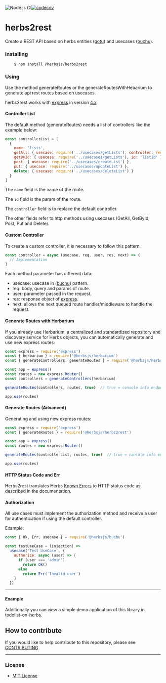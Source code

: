 ![Node.js CI](https://github.com/herbsjs/herbs2rest/actions/workflows/on_push.yml/badge.svg?branch=main)[![codecov](https://codecov.io/gh/herbsjs/herbs2rest/branch/main/graph/badge.svg)](https://codecov.io/gh/herbsjs/herbs2rest)

# herbs2rest
Create a REST API based on herbs entities ([gotu](https://github.com/herbsjs/gotu)) and usecases ([buchu](https://github.com/herbsjs/buchu)).


### Installing
```
    $ npm install @herbsjs/herbs2rest
```

### Using

Use the method generateRoutes or the generateRoutesWithHebarium to generate api rest routes based on usecases.

herbs2rest works with [express](https://expressjs.com/) in version [4.x](https://expressjs.com/en/4x/api.html).

#### Controller List

The default method (generateRoutes) needs a list of controllers like the example below:

```javascript
const controllerList = [
  {
    name: 'lists',
    getAll: { usecase: require('../usecases/getLists'), controller: require('../controller') },
    getById: { usecase: require('../usecases/getLists'), id: 'listId' },
    post: { usecase: require('../usecases/createList') },
    put: { usecase: require('../usecases/updateList') },
    delete: { usecase: require('../usecases/deleteList') }
  }
]
```

The `name` field is the name of the route.

The `id` field is the param of the route.

The `controller` field is to replace the default controller.

The other fields refer to http methods using usecases (GetAll, GetById, Post, Put and Delete).

#### Custom Controller

To create a custom controller, it is necessary to follow this pattern.

```javascript
const controller = async (usecase, req, user, res, next) => {
  // Implementation
}
```

Each method parameter has different data:

- usecase: usecase in ([buchu](https://github.com/herbsjs/buchu)) pattern.
- req: body, query and params of route.
- user: parameter passed in the request.
- res: response object of [express](https://expressjs.com/).
- next: allows the next queued route handler/middleware to handle the request.

#### Generate Routes with Herbarium

If you already use Herbarium, a centralized and standardized repository and discovery service for Herbs objects, you can automatically generate and use new express routes:

```javascript
const express = require('express')
const { herbarium } = require('@herbsjs/herbarium')
const { generateControllers, generateRoutes } = require('@herbsjs/herbs2rest')

const app = express()
const routes = new express.Router()
const controllers = generateControllers(herbarium)

generateRoutes(controllers, routes, true)  // true = console info endpoints

app.use(routes)
```

#### Generate Routes (Advanced)

Generating and using new express routes:

```javascript
const express = require('express')
const { generateRoutes } = require('@herbsjs/herbs2rest')

const app = express()
const routes = new express.Router()

generateRoutes(controllerList, routes, true)  // true = console info endpoints

app.use(routes)
```

#### HTTP Status Code and Err

Herbs2rest translates Herbs [Known Errors​](https://herbsjs.org/docs/usecase/result#known-errors) to HTTP status code as described in the documentation.

#### Authorization

All use cases must implement the authorization method and receive a user for authentication if using the default controller.

Example:

```javascript
const { Ok, Err, usecase } = require('@herbsjs/buchu')

const testUseCase = (injection) =>
  usecase('Test UseCase', {
    authorize: async (user) => {
      if (user === 'admin')
        return Ok()
      else
        return Err('Invalid user')
    }
  })
```

---

#### Example

Additionally you can view a simple demo application of this library in [todolist-on-herbs](https://github.com/herbsjs/todolist-on-herbs).

## How to contribute

If you would like to help contribute to this repository, please see [CONTRIBUTING](https://github.com/herbsjs/herbs2rest/blob/master/.github/CONTRIBUTING.md)

---

### License

- [MIT License](https://github.com/herbsjs/herbs2rest/blob/master/LICENSE)
